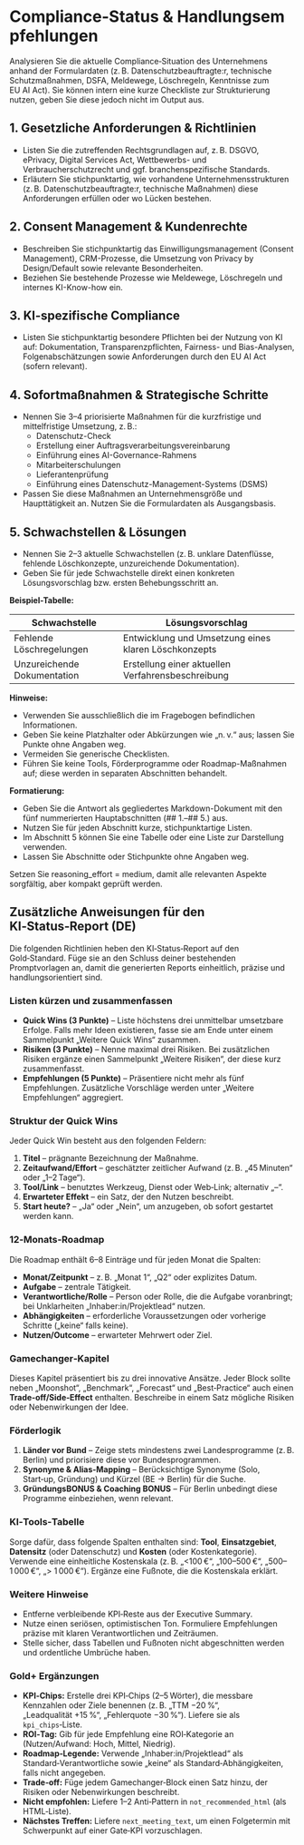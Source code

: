 # Compliance‑Status & Handlungsempfehlungen

Analysieren Sie die aktuelle Compliance‑Situation des Unternehmens anhand der Formulardaten (z. B. Datenschutzbeauftragte:r, technische Schutzmaßnahmen, DSFA, Meldewege, Löschregeln, Kenntnisse zum EU AI Act). Sie können intern eine kurze Checkliste zur Strukturierung nutzen, geben Sie diese jedoch nicht im Output aus.

## 1. Gesetzliche Anforderungen & Richtlinien
- Listen Sie die zutreffenden Rechtsgrundlagen auf, z. B. DSGVO, ePrivacy, Digital Services Act, Wettbewerbs- und Verbraucherschutzrecht und ggf. branchenspezifische Standards.
- Erläutern Sie stichpunktartig, wie vorhandene Unternehmensstrukturen (z. B. Datenschutzbeauftragte:r, technische Maßnahmen) diese Anforderungen erfüllen oder wo Lücken bestehen.

## 2. Consent Management & Kundenrechte
- Beschreiben Sie stichpunktartig das Einwilligungsmanagement (Consent Management), CRM-Prozesse, die Umsetzung von Privacy by Design/Default sowie relevante Besonderheiten.
- Beziehen Sie bestehende Prozesse wie Meldewege, Löschregeln und internes KI-Know-how ein.

## 3. KI-spezifische Compliance
- Listen Sie stichpunktartig besondere Pflichten bei der Nutzung von KI auf: Dokumentation, Transparenzpflichten, Fairness- und Bias-Analysen, Folgenabschätzungen sowie Anforderungen durch den EU AI Act (sofern relevant).

## 4. Sofortmaßnahmen & Strategische Schritte
- Nennen Sie 3–4 priorisierte Maßnahmen für die kurzfristige und mittelfristige Umsetzung, z. B.:
  - Datenschutz-Check
  - Erstellung einer Auftragsverarbeitungsvereinbarung
  - Einführung eines AI-Governance-Rahmens
  - Mitarbeiterschulungen
  - Lieferantenprüfung
  - Einführung eines Datenschutz-Management-Systems (DSMS)
- Passen Sie diese Maßnahmen an Unternehmensgröße und Haupttätigkeit an. Nutzen Sie die Formulardaten als Ausgangsbasis.

## 5. Schwachstellen & Lösungen
- Nennen Sie 2–3 aktuelle Schwachstellen (z. B. unklare Datenflüsse, fehlende Löschkonzepte, unzureichende Dokumentation).
- Geben Sie für jede Schwachstelle direkt einen konkreten Lösungsvorschlag bzw. ersten Behebungsschritt an.

**Beispiel-Tabelle:**

| Schwachstelle               | Lösungsvorschlag                                   |
|----------------------------|---------------------------------------------------|
| Fehlende Löschregelungen    | Entwicklung und Umsetzung eines klaren Löschkonzepts |
| Unzureichende Dokumentation | Erstellung einer aktuellen Verfahrensbeschreibung      |

**Hinweise:**
- Verwenden Sie ausschließlich die im Fragebogen befindlichen Informationen.
- Geben Sie keine Platzhalter oder Abkürzungen wie „n. v.“ aus; lassen Sie Punkte ohne Angaben weg.
- Vermeiden Sie generische Checklisten.
- Führen Sie keine Tools, Förderprogramme oder Roadmap-Maßnahmen auf; diese werden in separaten Abschnitten behandelt.

**Formatierung:**
- Geben Sie die Antwort als gegliedertes Markdown-Dokument mit den fünf nummerierten Hauptabschnitten (## 1.–## 5.) aus.
- Nutzen Sie für jeden Abschnitt kurze, stichpunktartige Listen.
- Im Abschnitt 5 können Sie eine Tabelle oder eine Liste zur Darstellung verwenden.
- Lassen Sie Abschnitte oder Stichpunkte ohne Angaben weg.

Setzen Sie reasoning_effort = medium, damit alle relevanten Aspekte sorgfältig, aber kompakt geprüft werden.

## Zusätzliche Anweisungen für den KI‑Status‑Report (DE)

Die folgenden Richtlinien heben den KI‑Status‑Report auf den Gold‑Standard. Füge sie an den Schluss deiner bestehenden Promptvorlagen an, damit die generierten Reports einheitlich, präzise und handlungsorientiert sind.

### Listen kürzen und zusammenfassen

* **Quick Wins (3 Punkte)** – Liste höchstens drei unmittelbar umsetzbare Erfolge. Falls mehr Ideen existieren, fasse sie am Ende unter einem Sammelpunkt „Weitere Quick Wins“ zusammen. 
* **Risiken (3 Punkte)** – Nenne maximal drei Risiken. Bei zusätzlichen Risiken ergänze einen Sammelpunkt „Weitere Risiken“, der diese kurz zusammenfasst. 
* **Empfehlungen (5 Punkte)** – Präsentiere nicht mehr als fünf Empfehlungen. Zusätzliche Vorschläge werden unter „Weitere Empfehlungen“ aggregiert.

### Struktur der Quick Wins

Jeder Quick Win besteht aus den folgenden Feldern:

1. **Titel** – prägnante Bezeichnung der Maßnahme.
2. **Zeitaufwand/Effort** – geschätzter zeitlicher Aufwand (z. B. „45 Minuten“ oder „1–2 Tage“).
3. **Tool/Link** – benutztes Werkzeug, Dienst oder Web‑Link; alternativ „–“.
4. **Erwarteter Effekt** – ein Satz, der den Nutzen beschreibt.
5. **Start heute?** – „Ja“ oder „Nein“, um anzugeben, ob sofort gestartet werden kann.

### 12‑Monats‑Roadmap

Die Roadmap enthält 6–8 Einträge und für jeden Monat die Spalten:

* **Monat/Zeitpunkt** – z. B. „Monat 1“, „Q2“ oder explizites Datum.
* **Aufgabe** – zentrale Tätigkeit.
* **Verantwortliche/Rolle** – Person oder Rolle, die die Aufgabe voranbringt; bei Unklarheiten „Inhaber:in/Projektlead“ nutzen.
* **Abhängigkeiten** – erforderliche Voraussetzungen oder vorherige Schritte („keine“ falls keine).
* **Nutzen/Outcome** – erwarteter Mehrwert oder Ziel.

### Gamechanger‑Kapitel

Dieses Kapitel präsentiert bis zu drei innovative Ansätze. Jeder Block sollte neben „Moonshot“, „Benchmark“, „Forecast“ und „Best‑Practice“ auch einen **Trade‑off/Side‑Effect** enthalten. Beschreibe in einem Satz mögliche Risiken oder Nebenwirkungen der Idee.

### Förderlogik

1. **Länder vor Bund** – Zeige stets mindestens zwei Landesprogramme (z. B. Berlin) und priorisiere diese vor Bundesprogrammen.
2. **Synonyme & Alias-Mapping** – Berücksichtige Synonyme (Solo, Start‑up, Gründung) und Kürzel (BE → Berlin) für die Suche.
3. **GründungsBONUS & Coaching BONUS** – Für Berlin unbedingt diese Programme einbeziehen, wenn relevant.

### KI‑Tools‑Tabelle

Sorge dafür, dass folgende Spalten enthalten sind: **Tool**, **Einsatzgebiet**, **Datensitz** (oder Datenschutz) und **Kosten** (oder Kostenkategorie). Verwende eine einheitliche Kostenskala (z. B. „&lt;100 €“, „100–500 €“, „500–1 000 €“, „> 1 000 €“). Ergänze eine Fußnote, die die Kostenskala erklärt.

### Weitere Hinweise

* Entferne verbleibende KPI‑Reste aus der Executive Summary.
* Nutze einen seriösen, optimistischen Ton. Formuliere Empfehlungen präzise mit klaren Verantwortlichen und Zeiträumen.
* Stelle sicher, dass Tabellen und Fußnoten nicht abgeschnitten werden und ordentliche Umbrüche haben.

### Gold+ Ergänzungen

* **KPI‑Chips:** Erstelle drei KPI‑Chips (2–5 Wörter), die messbare Kennzahlen oder Ziele benennen (z. B. „TTM −20 %“, „Leadqualität +15 %“, „Fehlerquote −30 %“). Liefere sie als `kpi_chips`‑Liste.
* **ROI‑Tag:** Gib für jede Empfehlung eine ROI‑Kategorie an (Nutzen/Aufwand: Hoch, Mittel, Niedrig).
* **Roadmap‑Legende:** Verwende „Inhaber:in/Projektlead“ als Standard‑Verantwortliche sowie „keine“ als Standard‑Abhängigkeiten, falls nicht angegeben.
* **Trade‑off:** Füge jedem Gamechanger‑Block einen Satz hinzu, der Risiken oder Nebenwirkungen beschreibt.
* **Nicht empfohlen:** Liefere 1–2 Anti‑Pattern in `not_recommended_html` (als HTML‑Liste).
* **Nächstes Treffen:** Liefere `next_meeting_text`, um einen Folgetermin mit Schwerpunkt auf einer Gate‑KPI vorzuschlagen.
